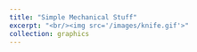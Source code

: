 ```yaml
---
title: "Simple Mechanical Stuff"
excerpt: "<br/><img src='/images/knife.gif'>"
collection: graphics
---
```

